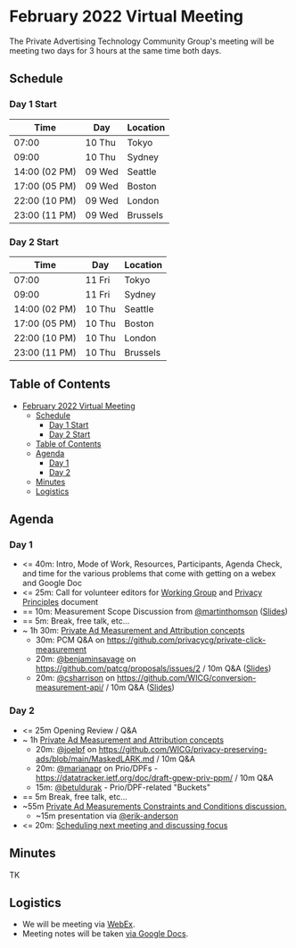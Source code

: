 # February 2022 Virtual Meeting

The Private Advertising Technology Community Group's meeting will be meeting two days for 3 hours at the same time both days.

## Schedule 

### Day 1 Start 

| Time          | Day    | Location      |
| ------------- | ------ | ------------- |
| 07:00         | 10 Thu | Tokyo         |
| 09:00         | 10 Thu | Sydney        |
| 14:00 (02 PM) | 09 Wed | Seattle       |
| 17:00 (05 PM) | 09 Wed | Boston        |
| 22:00 (10 PM) | 09 Wed | London        |
| 23:00 (11 PM) | 09 Wed | Brussels      |

### Day 2 Start 

| Time          | Day    | Location      |
| ------------- | ------ | ------------- |
| 07:00         | 11 Fri | Tokyo         |
| 09:00         | 11 Fri | Sydney        |
| 14:00 (02 PM) | 10 Thu | Seattle       |
| 17:00 (05 PM) | 10 Thu | Boston        |
| 22:00 (10 PM) | 10 Thu | London        |
| 23:00 (11 PM) | 10 Thu | Brussels      |


## Table of Contents

- [February 2022 Virtual Meeting](#february-2022-virtual-meeting)
	- [Schedule](#schedule)
		- [Day 1 Start](#day-1-start)
		- [Day 2 Start](#day-2-start)
	- [Table of Contents](#table-of-contents)
	- [Agenda](#agenda)
		- [Day 1](#day-1)
		- [Day 2](#day-2)
	- [Minutes](#minutes)
	- [Logistics](#logistics)

## Agenda

### Day 1

- <= 40m: Intro, Mode of Work, Resources, Participants, Agenda Check, and time for the various problems that come with getting on a webex and Google Doc
- <= 25m: Call for volunteer editors for [Working Group](https://github.com/patcg/meetings/issues/7) and [Privacy Principles](https://github.com/patcg/meetings/issues/18) document
- == 10m: Measurement Scope Discussion from [@martinthomson](https://github.com/martinthomson) ([Slides](https://github.com/patcg/meetings/blob/main/2022/02/09-telecon/attribution-moz.pdf))
- == 5m: Break, free talk, etc...
- ~ 1h 30m: [Private Ad Measurement and Attribution concepts](https://github.com/patcg/meetings/issues/9)
	- 30m: PCM Q&A on https://github.com/privacycg/private-click-measurement	
	- 20m: [@benjaminsavage](https://github.com/benjaminsavage) on https://github.com/patcg/proposals/issues/2 / 10m Q&A ([Slides](https://github.com/patcg/meetings/blob/main/2022/02/09-telecon/IPA%20design%20considerations%20-%20PAT-CG%20preso.pdf))
	- 20m: [@csharrison](https://github.com/csharrison) on https://github.com/WICG/conversion-measurement-api/ / 10m Q&A ([Slides](https://github.com/patcg/meetings/blob/main/2022/02/09-telecon/attribution-tradeoffs-goog.pdf))


### Day 2

- <= 25m Opening Review / Q&A
- ~ 1h [Private Ad Measurement and Attribution concepts](https://github.com/patcg/meetings/issues/9)
	- 20m: [@joelpf](https://github.com/joelpf) on https://github.com/WICG/privacy-preserving-ads/blob/main/MaskedLARK.md / 10m Q&A
	- 20m: [@marianapr](https://github.com/marianapr) on Prio/DPFs - https://datatracker.ietf.org/doc/draft-gpew-priv-ppm/ / 10m Q&A
	- 15m: [@betuldurak](https://github.com/betuldurak) - Prio/DPF-related "Buckets"
- == 5m Break, free talk, etc...
- ~55m [Private Ad Measurements Constraints and Conditions discussion.](https://github.com/patcg/meetings/issues/17)
	- ~15m presentation via [@erik-anderson](https://github.com/erik-anderson)
- <= 20m: [Scheduling next meeting and discussing focus](https://github.com/patcg/meetings/issues/19)

## Minutes

TK

## Logistics 

- We will be meeting via [WebEx](https://mit.webex.com/mit/j.php?MTID=mfd0fa61edf8ab8c3f4273dd4ea6631e8).
- Meeting notes will be taken [via Google Docs](https://docs.google.com/document/d/1ZH_UOOMSFG5X-l72wIFeQ7h69FFi5S_R_eTyH5JYm4I/edit?usp=sharing).
